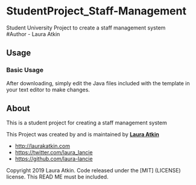 # StudentProject_Staff-Management
Student University Project to create a staff management system  
#Author - Laura Atkin 

## Usage

### Basic Usage

After downloading, simply edit the Java files included with the template in your text editor to make changes. 

## About

This is a student project for creating a staff management system 

This Project was created by and is maintained by **[Laura Atkin](http://laurakatkin.co.uk/)**
* http://laurakatkin.com
* https://twitter.com/laura_lancie
* https://github.com/laura-lancie


Copyright 2019 Laura Atkin. Code released under the [MIT] (LICENSE) license. This READ ME must be included. 

